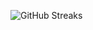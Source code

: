 ![GitHub Streaks](https://github-streaks-mqc9.onrender.com/streak/happilli/image?theme=midnight&cache_bust=1742940001)
